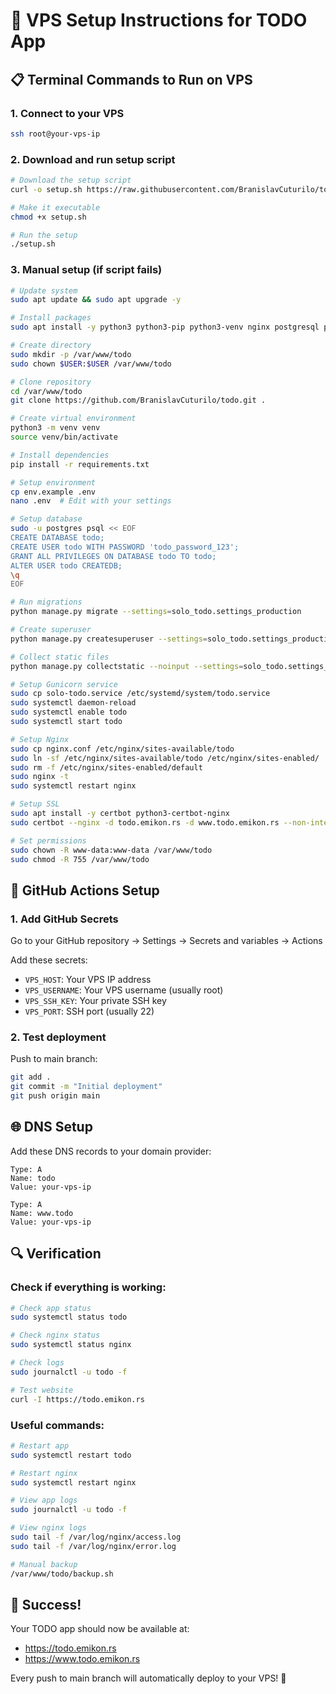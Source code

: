 # 🚀 VPS Setup Instructions for TODO App

## 📋 Terminal Commands to Run on VPS

### 1. Connect to your VPS
```bash
ssh root@your-vps-ip
```

### 2. Download and run setup script
```bash
# Download the setup script
curl -o setup.sh https://raw.githubusercontent.com/BranislavCuturilo/todo/main/setup.sh

# Make it executable
chmod +x setup.sh

# Run the setup
./setup.sh
```

### 3. Manual setup (if script fails)
```bash
# Update system
sudo apt update && sudo apt upgrade -y

# Install packages
sudo apt install -y python3 python3-pip python3-venv nginx postgresql postgresql-contrib git curl

# Create directory
sudo mkdir -p /var/www/todo
sudo chown $USER:$USER /var/www/todo

# Clone repository
cd /var/www/todo
git clone https://github.com/BranislavCuturilo/todo.git .

# Create virtual environment
python3 -m venv venv
source venv/bin/activate

# Install dependencies
pip install -r requirements.txt

# Setup environment
cp env.example .env
nano .env  # Edit with your settings

# Setup database
sudo -u postgres psql << EOF
CREATE DATABASE todo;
CREATE USER todo WITH PASSWORD 'todo_password_123';
GRANT ALL PRIVILEGES ON DATABASE todo TO todo;
ALTER USER todo CREATEDB;
\q
EOF

# Run migrations
python manage.py migrate --settings=solo_todo.settings_production

# Create superuser
python manage.py createsuperuser --settings=solo_todo.settings_production

# Collect static files
python manage.py collectstatic --noinput --settings=solo_todo.settings_production

# Setup Gunicorn service
sudo cp solo-todo.service /etc/systemd/system/todo.service
sudo systemctl daemon-reload
sudo systemctl enable todo
sudo systemctl start todo

# Setup Nginx
sudo cp nginx.conf /etc/nginx/sites-available/todo
sudo ln -sf /etc/nginx/sites-available/todo /etc/nginx/sites-enabled/
sudo rm -f /etc/nginx/sites-enabled/default
sudo nginx -t
sudo systemctl restart nginx

# Setup SSL
sudo apt install -y certbot python3-certbot-nginx
sudo certbot --nginx -d todo.emikon.rs -d www.todo.emikon.rs --non-interactive --agree-tos --email your-email@example.com

# Set permissions
sudo chown -R www-data:www-data /var/www/todo
sudo chmod -R 755 /var/www/todo
```

## 🔧 GitHub Actions Setup

### 1. Add GitHub Secrets
Go to your GitHub repository → Settings → Secrets and variables → Actions

Add these secrets:
- `VPS_HOST`: Your VPS IP address
- `VPS_USERNAME`: Your VPS username (usually root)
- `VPS_SSH_KEY`: Your private SSH key
- `VPS_PORT`: SSH port (usually 22)

### 2. Test deployment
Push to main branch:
```bash
git add .
git commit -m "Initial deployment"
git push origin main
```

## 🌐 DNS Setup

Add these DNS records to your domain provider:
```
Type: A
Name: todo
Value: your-vps-ip

Type: A  
Name: www.todo
Value: your-vps-ip
```

## 🔍 Verification

### Check if everything is working:
```bash
# Check app status
sudo systemctl status todo

# Check nginx status  
sudo systemctl status nginx

# Check logs
sudo journalctl -u todo -f

# Test website
curl -I https://todo.emikon.rs
```

### Useful commands:
```bash
# Restart app
sudo systemctl restart todo

# Restart nginx
sudo systemctl restart nginx

# View app logs
sudo journalctl -u todo -f

# View nginx logs
sudo tail -f /var/log/nginx/access.log
sudo tail -f /var/log/nginx/error.log

# Manual backup
/var/www/todo/backup.sh
```

## 🎯 Success!

Your TODO app should now be available at:
- https://todo.emikon.rs
- https://www.todo.emikon.rs

Every push to main branch will automatically deploy to your VPS! 🚀


